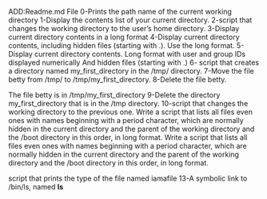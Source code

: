 ADD:Readme.md File
0-Prints the path name of the current working directory
1-Display the contents list of your current directory.
2-script that changes the working directory to the user’s home directory.
3-Display current directory contents in a long format
4-Display current directory contents, including hidden files (starting with .). Use the long format.
5-Display current directory contents.
Long format
with user and group IDs displayed numerically
And hidden files (starting with .)
6- script that creates a directory named my_first_directory in the /tmp/ directory.
7-Move the file betty from /tmp/ to /tmp/my_first_directory.
8-Delete the file betty.

The file betty is in /tmp/my_first_directory
9-Delete the directory my_first_directory that is in the /tmp directory.
10-script that changes the working directory to the previous one.
Write a script that lists all files even ones with names beginning with a period character, which are normally hidden in the current directory and the parent of the working directory and the /boot directory in this order, in long format.
Write a script that lists all files even ones with names beginning with a period character, which are normally hidden in the current directory and the parent of the working directory and the /boot directory in this order, in long format.

script that prints the type of the file named iamafile
13-A symbolic link to /bin/ls, named __ls__
